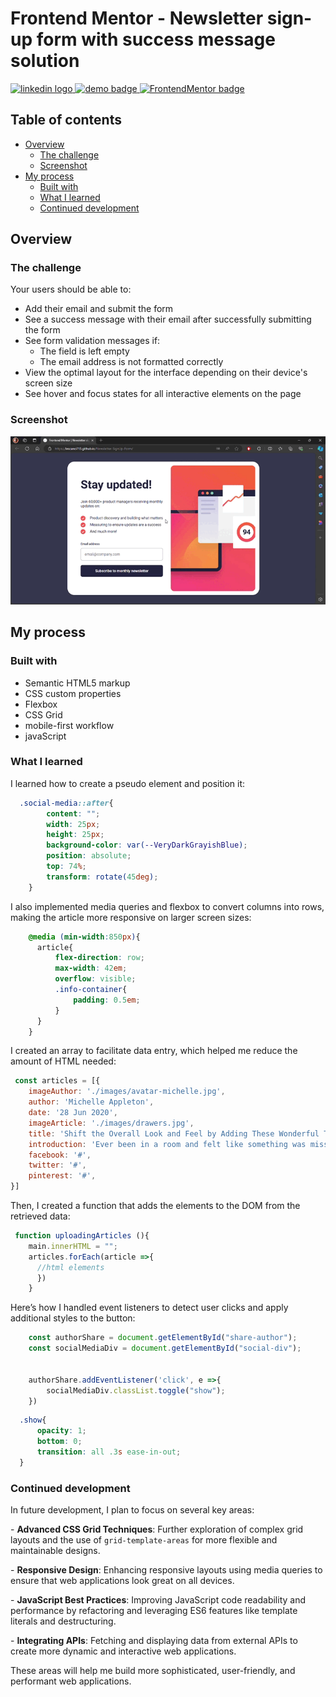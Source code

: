# Frontend Mentor - Newsletter sign-up form with success message solution

<div align="left">
  <a href="https://www.linkedin.com/in/danae-lescano-salvatierra" target="_blank">
    <img src="https://img.shields.io/static/v1?message=LinkedIn&logo=linkedin&label=&color=0077B5&logoColor=white&labelColor=&style=for-the-badge" height="25" alt="linkedin logo"/>
  </a>
  <a href="https://lescano713.github.io/Newsletter-SignUp-Form/" target="_blank">
    <img src="https://img.shields.io/static/v1?message=Demo&label=&color=6A0DAD&logoColor=white&labelColor=&style=for-the-badge" height="25" alt="demo badge"/>
  </a>
  <a href="https://www.frontendmentor.io/profile/Lescano713" target="_blank">
    <img src="https://img.shields.io/static/v1?message=Frontend%20Mentor&label=&color=ff1538&logoColor=white&labelColor=&style=for-the-badge" height="25" alt="FrontendMentor badge"/>
  </a>
</div>


## Table of contents

- [Overview](#overview)
  - [The challenge](#the-challenge)
  - [Screenshot](#screenshot)
- [My process](#my-process)
  - [Built with](#built-with)
  - [What I learned](#what-i-learned)
  - [Continued development](#continued-development)


## Overview

### The challenge

Your users should be able to:

- Add their email and submit the form
- See a success message with their email after successfully submitting the form
- See form validation messages if:
  - The field is left empty
  - The email address is not formatted correctly
- View the optimal layout for the interface depending on their device's screen size
- See hover and focus states for all interactive elements on the page

### Screenshot

![](./screenshot/desktop.gif)




## My process

### Built with

- Semantic HTML5 markup
- CSS custom properties
- Flexbox
- CSS Grid
- mobile-first workflow
- javaScript


### What I learned

<p>I learned how to create a pseudo element and position it:</p>

```css
  .social-media::after{
        content: "";
        width: 25px;
        height: 25px;
        background-color: var(--VeryDarkGrayishBlue);
        position: absolute;
        top: 74%;
        transform: rotate(45deg);
    }
```
<p>I also implemented media queries and flexbox to convert columns into rows, making the article more responsive on larger screen sizes:</p>


```css
    @media (min-width:850px){
      article{
          flex-direction: row;
          max-width: 42em;
          overflow: visible;
          .info-container{
              padding: 0.5em;
          }
      }
    }
```
<p>I created an array to facilitate data entry, which helped me reduce the amount of HTML needed:</p>

```js
 const articles = [{
    imageAuthor: './images/avatar-michelle.jpg',
    author: 'Michelle Appleton',
    date: '28 Jun 2020',
    imageArticle: './images/drawers.jpg',
    title: 'Shift the Overall Look and Feel by Adding These Wonderful Touches to Furniture in Your Home',
    introduction: 'Ever been in a room and felt like something was missing? Perhaps it felt slightly bare and uninviting. I’ve got some simple tips to help you make any room feel complete.',
    facebook: '#',
    twitter: '#',
    pinterest: '#',
}]
```


<p>Then, I created a function that adds the elements to the DOM from the retrieved data:</p>

```js
 function uploadingArticles (){
    main.innerHTML = "";
    articles.forEach(article =>{
      //html elements
      })
    }
```

<p>Here’s how I handled event listeners to detect user clicks and apply additional styles to the button:</p>

```js
    const authorShare = document.getElementById("share-author");
    const socialMediaDiv = document.getElementById("social-div");


    authorShare.addEventListener('click', e =>{
        socialMediaDiv.classList.toggle("show");
    })
```
```css
  .show{
      opacity: 1;
      bottom: 0;
      transition: all .3s ease-in-out;
  }

```




### Continued development

<p>In future development, I plan to focus on several key areas:</p>
<p>- <strong>Advanced CSS Grid Techniques</strong>: Further exploration of complex grid layouts and the use of <code>grid-template-areas</code> for more flexible and maintainable designs.</p>
<p>- <strong>Responsive Design</strong>: Enhancing responsive layouts using media queries to ensure that web applications look great on all devices.</p>
<p>- <strong>JavaScript Best Practices</strong>: Improving JavaScript code readability and performance by refactoring and leveraging ES6 features like template literals and destructuring.</p>
<p>- <strong>Integrating APIs</strong>: Fetching and displaying data from external APIs to create more dynamic and interactive web applications.</p>
<p>These areas will help me build more sophisticated, user-friendly, and performant web applications.</p>